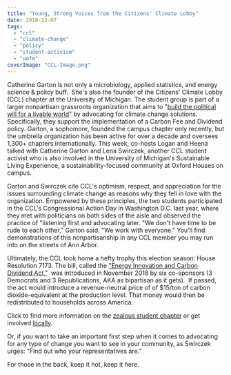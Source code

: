 ```yaml
---
title: "Young, Strong Voices from the Citizens' Climate Lobby"
date: 2018-12-07
tags: 
  - "ccl"
  - "climate-change"
  - "policy"
  - "student-activism"
  - "uofm"
coverImage: "CCL-Image.png"
---
```


Catherine Garton is not only a microbiology, applied statistics, and energy science & policy buff.  She's also the founder of the Citizens' Climate Lobby (CCL) chapter at the University of Michigan. The student group is part of a larger nonpartisan grassroots organization that aims to "[build the political will for a livable world](http://citizensclimatelobby.org/files/CCL-Introductory-Presentation5-1-13.pdf)" by advocating for climate change solutions. Specifically, they support the implementation of a Carbon Fee and Dividend policy. Garton, a sophomore, founded the campus chapter only recently, but the umbrella organization has been active for over a decade and oversees 1,300+ chapters internationally. This week, co-hosts Logan and Heena talked with Catherine Garton and Lena Swirczek, another CCL student activist who is also involved in the University of Michigan's Sustainable Living Experience, a sustainability-focused community at Oxford Houses on campus. <!--more-->

Garton and Swirczek cite CCL's optimism, respect, and appreciation for the issues surrounding climate change as reasons why they fell in love with the organization. Empowered by these principles, the two students participated in the CCL's Congressional Action Day in Washington D.C. last year, where they met with politicians on both sides of the aisle and observed the practice of "listening first and advocating later. "We don't have time to be rude to each other," Garton said. "We work with everyone." You'll find demonstrations of this nonpartisanship in any CCL member you may run into on the streets of Ann Arbor.

Ultimately, the CCL took home a hefty trophy this election season: House Resolution 7173. The bill, called the ["Energy Innovation and Carbon Dividend Act,"](https://www.congress.gov/bill/115th-congress/house-bill/7173)  was introduced in November 2018 by six co-sponsors (3 Democrats and 3 Republications, AKA as bipartisan as it gets).  If passed, the act would introduce a revenue-neutral price of of $15/ton of carbon dioxide-equivalent at the production level. That money would then be redistributed to households across America.

Click to find more information on the [zealous student chapter](https://maizepages.umich.edu/organization/um-ccl) or get involved [locally](http://annarborccl.org/).

Or, if you want to take an important first step when it comes to advocating for any type of change you want to see in your community, as Swirczek urges: "Find out who your representatives are."

For those in the back, keep it hot, keep it here.
